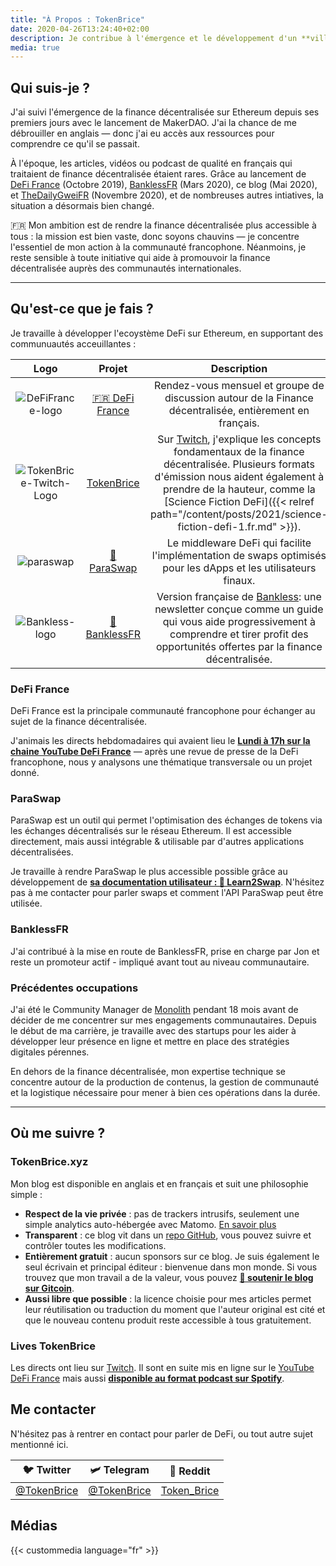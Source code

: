 ```yaml
---
title: "À Propos : TokenBrice"
date: 2020-04-26T13:24:40+02:00
description: Je contribue à l'émergence et le développement d'un **village gaulois financièrement souverain**, résistant aux attaques de l'envahisseur banco-romain grâce à la finance décentralisée.
media: true
---
```


## Qui suis-je ?

J'ai suivi l'émergence de la finance décentralisée sur Ethereum depuis ses premiers jours avec le lancement de MakerDAO. J'ai la chance de me débrouiller en anglais — donc j'ai eu accès aux ressources pour comprendre ce qu'il se passait.

À l'époque, les articles, vidéos ou podcast de qualité en français qui traitaient de finance décentralisée étaient rares. Grâce au lancement de [DeFi France](https://discord.gg/3bWZcK2) (Octobre 2019), [BanklessFR](https://banklessfr.substack.com/) (Mars 2020), ce blog (Mai 2020), et [TheDailyGweiFR](https://thedailygweifr.substack.com/) (Novembre 2020), et de nombreuses autres intiatives, la situation a désormais bien changé. 

🇫🇷 Mon ambition est de rendre la finance décentralisée plus accessible à tous : la mission est bien vaste, donc soyons chauvins — je concentre l'essentiel de mon action à la communauté francophone. Néanmoins, je reste sensible à toute initiative qui aide à promouvoir la finance décentralisée auprès des communautés internationales.

---

## Qu'est-ce que je fais ?

Je travaille à développer l'ecoystème DeFi sur Ethereum, en supportant des communuautés acceuillantes :


|  Logo | Projet | Description | Rôle |
| :---: | :---: | :---: | :---: |
|  ![DeFiFrance-logo](/img/others/defifrance-logo.png) | [🇫🇷 DeFi France](https://docs.defi-france.org) | Rendez-vous mensuel et groupe de discussion autour de la Finance décentralisée, entièrement en français. | Gentil Organisateur |
|  ![TokenBrice-Twitch-Logo](/img/main/emblem-color-square-250.png) | [TokenBrice](https://twitch.tv/tokenbrice) | Sur [Twitch](https://twitch.tv/tokenbrice), j'explique les concepts fondamentaux de la finance décentralisée. Plusieurs formats d'émission nous aident également à prendre de la hauteur, comme la [Science Fiction DeFi]({{< relref path="/content/posts/2021/science-fiction-defi-1.fr.md" >}}). | Hôte principal |
|  ![paraswap](/img/others/paraswap.jpeg) | [💱 ParaSwap](https://paraswap.io) | Le middleware DeFi qui facilite l'implémentation de swaps optimisés pour les dApps et les utilisateurs finaux. | Développement Communautaire |
| ![Bankless-logo](/img/others/bankless.jpg) | [💸 BanklessFR](https://banklessfr.substack.com/) | Version française de [Bankless](https://twitter.com/BanklessHQ): une newsletter conçue comme un guide qui vous aide progressivement à comprendre et tirer profit des opportunités offertes par la finance décentralisée. | Coordinateur |

### DeFi France

DeFi France est la principale communauté francophone pour échanger au sujet de la finance décentralisée. 

J'animais les directs hebdomadaires qui avaient lieu le **[Lundi à 17h sur la chaine YouTube DeFi France](https://www.youtube.com/c/defifrance)** — après une revue de presse de la DeFi francophone, nous y analysons une thématique transversale ou un projet donné.

### ParaSwap

ParaSwap est un outil qui permet l'optimisation des échanges de tokens via les échanges décentralisés sur le réseau Ethereum. Il est accessible directement, mais aussi intégrable & utilisable par d'autres applications décentralisées.

Je travaille à rendre ParaSwap le plus accessible possible grâce au développement de **[sa documentation utilisateur : 📖 Learn2Swap](https://learn2swap.com/l2s/)**. N'hésitez pas à me contacter pour parler swaps et comment l'API ParaSwap peut être utilisée.

### BanklessFR

J'ai contribué à la mise en route de BanklessFR, prise en charge par Jon et reste un promoteur actif - impliqué avant tout au niveau communautaire.

### Précédentes occupations

J'ai été le Community Manager de [Monolith](https://monolith.xyz) pendant 18 mois avant de décider de me concentrer sur mes engagements communautaires. Depuis le début de ma carrière, je travaille avec des startups pour les aider à développer leur présence en ligne et mettre en place des stratégies digitales pérennes. 

En dehors de la finance décentralisée, mon expertise technique se concentre autour de la production de contenus, la gestion de communauté et la logistique nécessaire pour mener à bien ces opérations dans la durée.

---

## Où me suivre ?

### TokenBrice.xyz

Mon blog est disponible en anglais et en français et suit une philosophie simple :

- **Respect de la vie privée** : pas de trackers intrusifs, seulement une simple analytics auto-hébergée avec Matomo. [En savoir plus](https://tokenbrice.xyz/posts/2020/hello-world/)
- **Transparent** : ce blog vit dans un [repo GitHub](https://github.com/tokenbrice/blog/), vous pouvez suivre et contrôler toutes les modifications.
- **Entièrement gratuit** : aucun sponsors sur ce blog. Je suis également le seul écrivain et principal éditeur : bienvenue dans mon monde. Si vous trouvez que mon travail a de la valeur, vous pouvez **[🤗 soutenir le blog sur Gitcoin](https://gitcoin.co/grants/811/tokenbrice-shining-light-on-ethereums-defi-en-fr)**.
- **Aussi libre que possible** : la licence choisie pour mes articles permet leur réutilisation ou traduction du moment que l'auteur original est cité et que le nouveau contenu produit reste accessible à tous gratuitement.

### Lives TokenBrice

Les directs ont lieu sur [Twitch](https://twitch.tv/tokenbrice). Il sont en suite mis en ligne sur le [YouTube DeFi France](https://www.youtube.com/c/defifrance) mais aussi **[disponible au format podcast sur Spotify](https://open.spotify.com/show/78Ggw5N9Sn694VBAhVhIME)**.

## Me contacter

N'hésitez pas à rentrer en contact pour parler de DeFi, ou tout autre sujet mentionné ici.

 🐦 Twitter | 🛩 Telegram | 👾 Reddit |
| :---: | :---: | :---: |
| [@TokenBrice](https://twitter.com/tokenbrice) | [@TokenBrice](https://t.me/tokenbrice) | [Token_Brice](https://www.reddit.com/user/Token_Brice) |

## Médias

{{< custommedia language="fr" >}}
